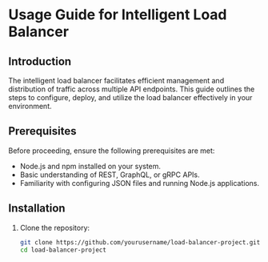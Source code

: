 # Usage Guide for Intelligent Load Balancer

## Introduction

The intelligent load balancer facilitates efficient management and distribution of traffic across multiple API endpoints. This guide outlines the steps to configure, deploy, and utilize the load balancer effectively in your environment.

## Prerequisites

Before proceeding, ensure the following prerequisites are met:

- Node.js and npm installed on your system.
- Basic understanding of REST, GraphQL, or gRPC APIs.
- Familiarity with configuring JSON files and running Node.js applications.

## Installation

1. Clone the repository:

   ```bash
   git clone https://github.com/yourusername/load-balancer-project.git
   cd load-balancer-project
